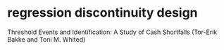 # regression discontinuity design
Threshold Events and Identification: A Study of Cash Shortfalls (Tor-Erik Bakke and Toni M. Whited)
